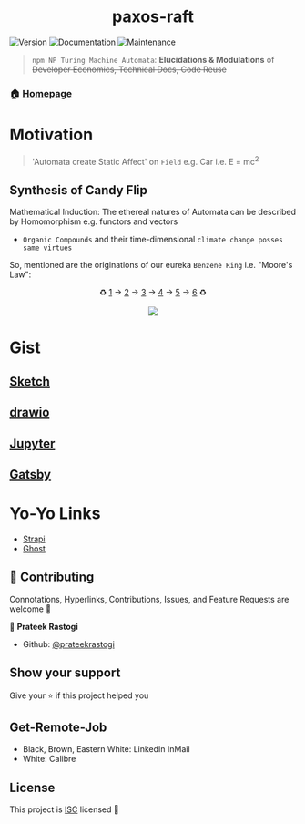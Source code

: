 <h1 align="center">paxos-raft </h1>
<p>
  <img alt="Version" src="https://img.shields.io/badge/version-1.0.0-blue.svg?cacheSeconds=2592000" />
  <a href="https://github.com/prateekrastogi/paxos-raft#readme" target="_blank">
    <img alt="Documentation" src="https://img.shields.io/badge/documentation-yes-brightgreen.svg" />
  </a>
  <a href="https://github.com/prateekrastogi/paxos-raft/graphs/commit-activity" target="_blank">
    <img alt="Maintenance" src="https://img.shields.io/badge/Maintained%3F-yes-green.svg" />
  </a>
</p>

 > `npm NP Turing Machine Automata`: __Elucidations & Modulations__ of ~~Developer Economics, Technical Docs, Code Reuse~~ 

### 🏠 [Homepage](https://github.com/prateekrastogi/paxos-raft#readme)

# Motivation

> 'Automata create Static Affect' on `Field` e.g. Car i.e. E = mc<sup>2</sup>

## Synthesis of Candy Flip
Mathematical Induction: The ethereal natures of Automata can be described by Homomorphism e.g. functors and vectors  

* `Organic Compounds` and their time-dimensional `climate change posses same virtues`

So, mentioned are the originations of our eureka `Benzene Ring` i.e. "Moore's Law":<br/>

<p align="center">♻
  <a href="https://raw.githubusercontent.com/prateekrastogi/paxos-raft/master/downloads/originations/Suggest%20%E6%8A%8A%E6%98%9F%E5%9B%BE%E5%8A%9F%E8%83%BD%E7%8B%AC%E7%AB%8B%E5%A4%84%E7%90%86%20%C2%B7%20Issue%20%23257%20%C2%B7%20521xueweihan%20HelloGitHub.png">1</a> ->
  <a href="https://raw.githubusercontent.com/prateekrastogi/paxos-raft/master/downloads/originations/Support%20backpropagation%20through%20unfold%20and%20recurse%20%C2%B7%20Issue%20%2379%20%C2%B7%20probcomp%20Gen.png">2</a> ->
  <a href="https://raw.githubusercontent.com/prateekrastogi/paxos-raft/master/downloads/originations/How%20can%20we%20use%20Gen%20for%20facial%20recognition%20%C2%B7%20Issue%20%23179%20%C2%B7%20probcomp%20Gen.png">3</a> ->
  <a href="https://raw.githubusercontent.com/prateekrastogi/paxos-raft/master/downloads/originations/Compatibility%20with%20torchtext%20%C2%B7%20Issue%20%2369%20%C2%B7%20huggingface%20tokenizers.png">4</a> ->
  <a href="https://raw.githubusercontent.com/prateekrastogi/paxos-raft/master/downloads/originations/Ending%20Notes%20Suggestions%20%C2%B7%20Issue%20%2330%20%C2%B7%20iamtrask%20Grokking-Deep-Learning.png">5</a> ->
  <a href="https://raw.githubusercontent.com/prateekrastogi/paxos-raft/master/downloads/originations/%5BFeature%20Request%5D%20drawio-observer-iframe%20%C2%B7%20Issue%20%23715%20%C2%B7%20jgraph%20drawio.png">6</a> ♻
  <br><br>
  <img src="https://raw.githubusercontent.com/prateekrastogi/paxos-raft/master/downloads/originations/recycle.gif">
</p>

# Gist
## [Sketch](https://www.sketch.com/)
## [drawio](https://draw.io)
## [Jupyter](https://jupyter.org/)
## [Gatsby](https://www.gatsbyjs.org/)

# Yo-Yo Links
* [Strapi](https://strapi.io/)
* [Ghost](https://github.com/TryGhost/Ghost)

## 🤝 Contributing

Connotations, Hyperlinks, Contributions, Issues, and Feature Requests are welcome 🤞<br />

👤 **Prateek Rastogi**

* Github: [@prateekrastogi](https://github.com/prateekrastogi)

## Show your support

Give your ⭐️ if this project helped you

## Get-Remote-Job
* Black, Brown, Eastern White: LinkedIn InMail
* White: Calibre

## License

This project is [ISC](https://en.wikipedia.org/wiki/ISC_license) licensed 📝

